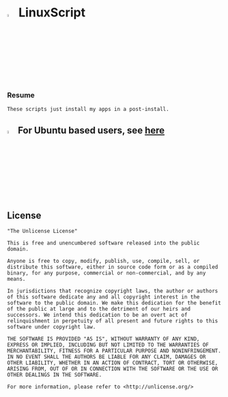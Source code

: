 <h1>
  <img width=4% src=https://upload.wikimedia.org/wikipedia/commons/thumb/3/35/Tux.svg/800px-Tux.svg.png>
  LinuxScript
</h1>

### Resume
    These scripts just install my apps in a post-install.

<!-- 
## <img width=4% src=https://upload.wikimedia.org/wikipedia/commons/thumb/a/a5/Archlinux-icon-crystal-64.svg/768px-Archlinux-icon-crystal-64.svg.png> For Arch based users, see [here](https://github.com/LeDragoX/LinuxScript/tree/master/arch-based) [WIP] 
-->

## <img width=4% src=https://upload.wikimedia.org/wikipedia/commons/thumb/2/2b/Logo-ubuntu_cof-white_orange-hex.svg/1024px-Logo-ubuntu_cof-white_orange-hex.svg.png> For Ubuntu based users, see [here](https://github.com/LeDragoX/LinuxScript/tree/master/ubuntu-based)

## License

    "The Unlicense License"

    This is free and unencumbered software released into the public domain.

    Anyone is free to copy, modify, publish, use, compile, sell, or
    distribute this software, either in source code form or as a compiled
    binary, for any purpose, commercial or non-commercial, and by any
    means.

    In jurisdictions that recognize copyright laws, the author or authors
    of this software dedicate any and all copyright interest in the
    software to the public domain. We make this dedication for the benefit
    of the public at large and to the detriment of our heirs and
    successors. We intend this dedication to be an overt act of
    relinquishment in perpetuity of all present and future rights to this
    software under copyright law.

    THE SOFTWARE IS PROVIDED "AS IS", WITHOUT WARRANTY OF ANY KIND,
    EXPRESS OR IMPLIED, INCLUDING BUT NOT LIMITED TO THE WARRANTIES OF
    MERCHANTABILITY, FITNESS FOR A PARTICULAR PURPOSE AND NONINFRINGEMENT.
    IN NO EVENT SHALL THE AUTHORS BE LIABLE FOR ANY CLAIM, DAMAGES OR
    OTHER LIABILITY, WHETHER IN AN ACTION OF CONTRACT, TORT OR OTHERWISE,
    ARISING FROM, OUT OF OR IN CONNECTION WITH THE SOFTWARE OR THE USE OR
    OTHER DEALINGS IN THE SOFTWARE.

    For more information, please refer to <http://unlicense.org/>
